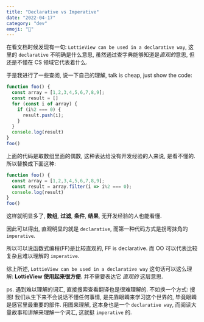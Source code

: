```yaml
---
title: "Declarative vs Imperative"
date: "2022-04-17"
category: "dev"
emoji: "🙈"
---
```


在看文档时候发现有一句: `LottieView can be used in a declarative way`, 这里的 `declarative` 不明确是什么意思, 虽然通过查字典能够知道是*直观的*意思, 但还是不懂在 CS 领域它代表着什么.

于是我进行了一些查阅, 说一下自己的理解, talk is cheap, just show the code:

```javascript
function foo() {
  const array = [1,2,3,4,5,6,7,8,9];
  const result = []
  for (const i of array) {
    if (i%2 === 0) {
      result.push(i);
    }
  }
  console.log(result)
}
foo()
```

上面的代码是取数组里面的偶数, 这种表达给没有开发经验的人来说, 是看不懂的. 所以替换成下面这种:

```javascript
function foo() {
  const array = [1,2,3,4,5,6,7,8,9];
  const result = array.filter(i => i%2 === 0);
  console.log(result)
}
foo()
```

这样就明显多了, **数组**, **过滤**, **条件**, **结果**, 无开发经验的人也能看懂.

因此可以得出, 直观明显的就是 `declarative`, 而第一种代码方式是拐弯抹角的 `imperative`.

所以可以说函数式编程(FF)是比较直观的, FF is declarative. 而 OO 可以代表比较复杂且难以理解的 `imperative`.

综上所述, `LottieView can be used in a declarative way` 这句话可以这么理解: **LottieView 使用起来很方便**. 并不需要表达它 *直观的* 这层意思.


ps. 遇到难以理解的词汇, 直接搜索查看翻译也是很难理解的. 不如换一个方式: 搜图! 我们从生下来不会说话不懂任何事情, 是先靠眼睛来学习这个世界的, 毕竟眼睛是感官里最重要的部件. 用图来理解, 这本身也是一个 `declarative way`, 而阅读大量故事和讲解来理解一个词汇, 这就挺 `imperative` 的.

